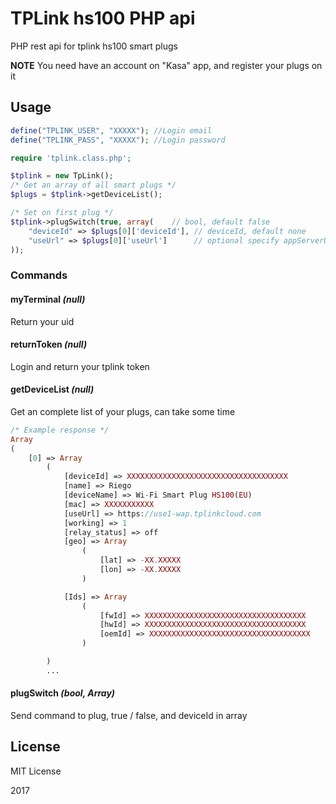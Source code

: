 # TPLink hs100 PHP api
PHP rest api for tplink hs100 smart plugs

**NOTE** You need have an account on "Kasa" app, and register your plugs on it

## Usage

```php
define("TPLINK_USER", "XXXXX"); //Login email
define("TPLINK_PASS", "XXXXX"); //Login password

require 'tplink.class.php';

$tplink = new TpLink();
/* Get an array of all smart plugs */
$plugs = $tplink->getDeviceList();

/* Set on first plug */
$tplink->plugSwitch(true, array(    // bool, default false
	"deviceId" => $plugs[0]['deviceId'], // deviceId, default none
	"useUrl" => $plugs[0]['useUrl']      // optional specify appServerUrl (Previously provided)
));	
```

### Commands
#### myTerminal _(null)_
Return your uid
#### returnToken _(null)_
Login and return your tplink token
#### getDeviceList _(null)_
Get an complete list of your plugs, can take some time
```php
/* Example response */
Array
(
    [0] => Array
        (
            [deviceId] => XXXXXXXXXXXXXXXXXXXXXXXXXXXXXXXXXXXX
            [name] => Riego
            [deviceName] => Wi-Fi Smart Plug HS100(EU)
            [mac] => XXXXXXXXXXX
            [useUrl] => https://use1-wap.tplinkcloud.com
            [working] => 1
            [relay_status] => off
            [geo] => Array
                (
                    [lat] => -XX.XXXXX
                    [lon] => -XX.XXXXX
                )

            [Ids] => Array
                (
                    [fwId] => XXXXXXXXXXXXXXXXXXXXXXXXXXXXXXXXXXXX
                    [hwId] => XXXXXXXXXXXXXXXXXXXXXXXXXXXXXXXXXXXX
                    [oemId] => XXXXXXXXXXXXXXXXXXXXXXXXXXXXXXXXXXXX
                )

        )
        ...
```
#### plugSwitch _(bool, Array)_
Send command to plug, true / false, and deviceId in array

## License

MIT License

2017
